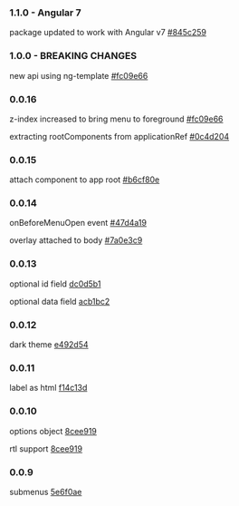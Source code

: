 ### 1.1.0 - Angular 7

package updated to work with Angular v7 [#845c259](https://github.com/msarsha/ng2-right-click-menu/commit/919a69d93bd6489ceeda93a5e9e4955ff845c259)

### 1.0.0 - BREAKING CHANGES

new api using ng-template [#fc09e66](https://github.com/msarsha/ng2-right-click-menu/commit/fc09e6687ce7ca376708386b8841d5336b3ac82a)

### 0.0.16

z-index increased to bring menu to foreground [#fc09e66](https://github.com/msarsha/ng2-right-click-menu/commit/fc09e6687ce7ca376708386b8841d5336b3ac82a)

extracting rootComponents from applicationRef [#0c4d204](https://github.com/msarsha/ng2-right-click-menu/commit/0c4d204845483095a3307dc7733bd28f16171278)

### 0.0.15

attach component to app root [#b6cf80e](https://github.com/msarsha/ng2-right-click-menu/commit/b6cf80e8b09778d4058815324e57447ce8bf8fe9)

### 0.0.14 

onBeforeMenuOpen event [#47d4a19](https://github.com/msarsha/ng2-right-click-menu/pull/27/commits/47d4a19233ddc39f3b8f70330cf991a91faf2a06)

overlay attached to body [#7a0e3c9](https://github.com/msarsha/ng2-right-click-menu/commit/7a0e3c9ebca3be665c93e4f25975dda9d2bf5ec3)


### 0.0.13

optional id field [dc0d5b1](https://github.com/msarsha/ng2-right-click-menu/commit/dc0d5b15605fa00ef78ffecc8e93d6744c0e1012)

optional data field [acb1bc2](https://github.com/msarsha/ng2-right-click-menu/commit/acb1bc29ecc96a5f5dd071fcdb07a9ceee066c7e)


### 0.0.12

dark theme [e492d54](https://github.com/msarsha/ng2-right-click-menu/commit/e492d54a95081b4c6ddcc6b903193dae6c20806b)

### 0.0.11

label as html [f14c13d](https://github.com/msarsha/ng2-right-click-menu/commit/f14c13dc91a0d86153e69564e73a7095ac97bd22)

### 0.0.10

options object [8cee919](https://github.com/msarsha/ng2-right-click-menu/commit/8cee91914e65e82ca91a2d15190c50049ddef64f)

rtl support [8cee919](https://github.com/msarsha/ng2-right-click-menu/commit/8cee91914e65e82ca91a2d15190c50049ddef64f)

### 0.0.9

submenus [5e6f0ae](https://github.com/msarsha/ng2-right-click-menu/commit/73e9b8b10e203e73c78981b757f2d9d4bc37432c)
